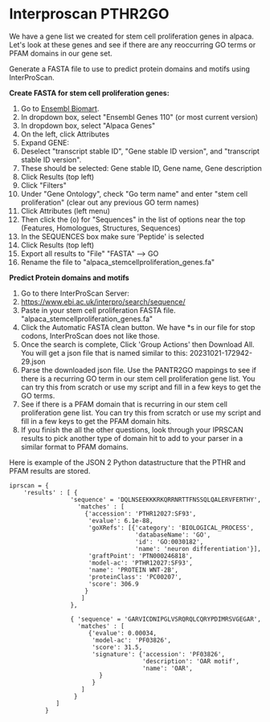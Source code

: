 Interproscan PTHR2GO
====================


We have a gene list we created for stem cell proliferation genes in alpaca. Let's look at these genes and see if there are any reoccurring GO terms or PFAM domains in our gene set.


Generate a FASTA file to use to predict protein domains and motifs using InterProScan. 




__Create FASTA for stem cell proliferation genes:__

1. Go to [Ensembl Biomart](http://useast.ensembl.org/biomart/martview/3e66a7a80107043f1317566a8a10fed1).
2. In dropdown box, select "Ensembl Genes 110"  (or most current version)
3. In dropdown box, select "Alpaca Genes" 
4. On the left, click Attributes
5. Expand GENE:
6. Deselect "transcript stable ID", "Gene stable ID version", and "transcript stable ID version".
7. These should be selected: Gene stable ID, Gene name, Gene description
8. Click Results (top left)
9. Click "Filters"
10. Under "Gene Ontology", check "Go term name" and enter "stem cell proliferation" (clear out any previous GO term names)
11. Click Attributes (left menu)
12. Then click the (o) for "Sequences" in the list of options near the top (Features, Homologues, Structures, Sequences)
13. In the SEQUENCES box make sure 'Peptide' is selected
14. Click Results (top left)
15. Export all results to "File" "FASTA" --> GO
16. Rename the file to "alpaca_stemcellproliferation_genes.fa"

__Predict Protein domains and motifs__

1. Go to there InterProScan Server:
2. https://www.ebi.ac.uk/interpro/search/sequence/
3. Paste in your stem cell proliferation FASTA file. "alpaca_stemcellproliferation_genes.fa"
4. Click the Automatic FASTA clean button. We have *s in our file for stop codons, InterProScan does not like those.
5. Once the search is complete, Click 'Group Actions' then Download All. You will get a json file that is named similar to this: 20231021-172942-29.json
6. Parse the downloaded json file. Use the PANTR2GO mappings to see if there is a recurring GO term in our stem cell proliferation gene list. You can try this from scratch or use my script and fill in a few keys to get the GO terms. 
7. See if there is a PFAM domain that is recurring in our stem cell proliferation gene list. You can try this from scratch or use my script and fill in a few keys to get the PFAM domain hits. 
8. If you finish the all the other questions, look through your IPRSCAN results to pick another type of domain hit to add to your parser in a similar format to PFAM domains.



Here is example of the JSON 2 Python datastructure that the PTHR and PFAM results are stored.
```
iprscan = { 
    'results' : [ {
                 'sequence' = 'DQLNSEEKKKRKQRRNRTTFNSSQLQALERVFERTHY',
                   'matches' : [
                     {'accession': 'PTHR12027:SF93',
                      'evalue': 6.1e-88,
                      'goXRefs': [{'category': 'BIOLOGICAL_PROCESS',
                                   'databaseName': 'GO',
                                   'id': 'GO:0030182',
                                   'name': 'neuron differentiation'}],
                      'graftPoint': 'PTN000246818',
                      'model-ac': 'PTHR12027:SF93',
                      'name': 'PROTEIN WNT-2B',
                      'proteinClass': 'PC00207',
                      'score': 306.9
                     }
                    ]
                 },
         
                 { 'sequence' = 'GARVICDNIPGLVSRQRQLCQRYPDIMRSVGEGAR',
                   'matches' : [
                      {'evalue': 0.00034,
                       'model-ac': 'PF03826',
                       'score': 31.5,
                       'signature': {'accession': 'PF03826',
                                     'description': 'OAR motif',
                                     'name': 'OAR',
                         }
                       }
                    ]
                  }
             ]
          }
```
